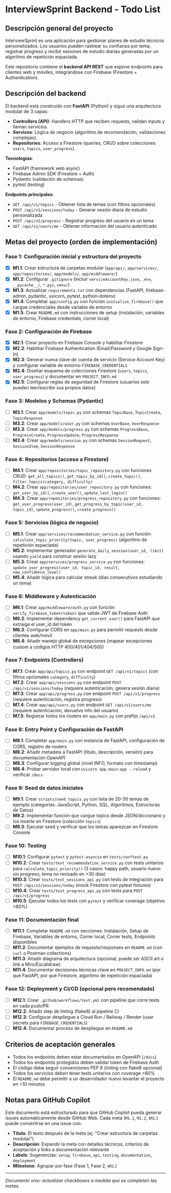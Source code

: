 # InterviewSprint Backend - Todo List

## Descripción general del proyecto

InterviewSprint es una aplicación para gestionar planes de estudio técnicos personalizados. Los usuarios pueden rastrear su confianza por tema, registrar progreso y recibir sesiones de estudio diarias generadas por un algoritmo de repetición espaciada.

Este repositorio contiene el **backend API REST** que expone endpoints para clientes web y móviles, integrándose con Firebase (Firestore + Authentication).

## Descripción del backend

El backend está construido con **FastAPI** (Python) y sigue una arquitectura modular de 3 capas:

- **Controllers (API)**: Handlers HTTP que reciben requests, validan inputs y llaman servicios.
- **Services**: Lógica de negocio (algoritmo de recomendación, validaciones complejas).
- **Repositories**: Acceso a Firestore (queries, CRUD sobre colecciones `users`, `topics`, `user_progress`).

**Tecnologías**:

- FastAPI (framework web async)
- Firebase Admin SDK (Firestore + Auth)
- Pydantic (validación de schemas)
- pytest (testing)

**Endpoints principales**:

- `GET /api/v1/topics` - Obtener lista de temas (con filtros opcionales)
- `POST /api/v1/sessions/today` - Generar sesión diaria de estudio personalizada
- `POST /api/v1/progress` - Registrar progreso del usuario en un tema
- `GET /api/v1/users/me` - Obtener información del usuario autenticado

## Metas del proyecto (orden de implementación)

### Fase 1: Configuración inicial y estructura del proyecto

- [x] **M1.1**: Crear estructura de carpetas modular (`app/api/`, `app/services/`, `app/repositories/`, `app/models/`, `app/middleware/`)
- [x] **M1.2**: Configurar `.gitignore` (incluir `serviceAccountKey.json`, `.env`, `__pycache__/`, `*.pyc`, `venv/`)
- [x] **M1.3**: Actualizar `requirements.txt` con dependencias (FastAPI, firebase-admin, pydantic, uvicorn, pytest, python-dotenv)
- [x] **M1.4**: Completar `app/config.py` con función `initialize_firebase()` que cargue credenciales desde variable de entorno
- [x] **M1.5**: Crear `README.md` con instrucciones de setup (instalación, variables de entorno, Firebase credentials, correr local)

### Fase 2: Configuración de Firebase

- [x] **M2.1**: Crear proyecto en Firebase Console y habilitar Firestore
- [x] **M2.2**: Habilitar Firebase Authentication (Email/Password y Google Sign-In)
- [x] **M2.3**: Generar nueva clave de cuenta de servicio (Service Account Key) y configurar variable de entorno `FIREBASE_CREDENTIALS`
- [x] **M2.4**: Diseñar esquema de colecciones Firestore (`users`, `topics`, `user_progress`) y documentar en `PROJECT_INFO.md`
- [x] **M2.5**: Configurar reglas de seguridad de Firestore (usuarios solo pueden leer/escribir sus propios datos)

### Fase 3: Modelos y Schemas (Pydantic)

- [ ] **M3.1**: Crear `app/models/topic.py` con schemas `TopicBase`, `TopicCreate`, `TopicResponse`
- [ ] **M3.2**: Crear `app/models/user.py` con schemas `UserBase`, `UserResponse`
- [ ] **M3.3**: Crear `app/models/progress.py` con schemas `ProgressBase`, `ProgressCreate`, `ProgressUpdate`, `ProgressResponse`
- [ ] **M3.4**: Crear `app/models/session.py` con schemas `SessionRequest`, `SessionItem`, `SessionResponse`

### Fase 4: Repositorios (acceso a Firestore)

- [ ] **M4.1**: Crear `app/repositories/topic_repository.py` con funciones CRUD: `get_all_topics()`, `get_topic_by_id()`, `create_topic()`, `filter_topics(category, difficulty)`
- [ ] **M4.2**: Crear `app/repositories/user_repository.py` con funciones: `get_user_by_id()`, `create_user()`, `update_last_login()`
- [ ] **M4.3**: Crear `app/repositories/progress_repository.py` con funciones: `get_user_progress(user_id)`, `get_progress_by_topic(user_id, topic_id)`, `update_progress()`, `create_progress()`

### Fase 5: Servicios (lógica de negocio)

- [ ] **M5.1**: Crear `app/services/recommendation_service.py` con función `calculate_topic_priority(topic, user_progress)` (algoritmo de repetición espaciada)
- [ ] **M5.2**: Implementar generador `generate_daily_session(user_id, limit)` usando `yield` para construir sesión lazy
- [ ] **M5.3**: Crear `app/services/progress_service.py` con funciones: `update_user_progress(user_id, topic_id, result, new_confidence_level)`
- [ ] **M5.4**: Añadir lógica para calcular streak (días consecutivos estudiando un tema)

### Fase 6: Middleware y Autenticación

- [ ] **M6.1**: Crear `app/middleware/auth.py` con función `verify_firebase_token(token)` que valide JWT de Firebase Auth
- [ ] **M6.2**: Implementar dependency `get_current_user()` para FastAPI que extraiga el user_id del token
- [ ] **M6.3**: Configurar CORS en `app/main.py` para permitir requests desde clientes web/móvil
- [ ] **M6.4**: Añadir manejo global de excepciones (mapear excepciones custom a códigos HTTP 400/401/404/500)

### Fase 7: Endpoints (Controllers)

- [ ] **M7.1**: Crear `app/api/topics.py` con endpoint `GET /api/v1/topics` (con filtros opcionales `category`, `difficulty`)
- [ ] **M7.2**: Crear `app/api/sessions.py` con endpoint `POST /api/v1/sessions/today` (requiere autenticación, genera sesión diaria)
- [ ] **M7.3**: Crear `app/api/progress.py` con endpoint `POST /api/v1/progress` (requiere autenticación, registra progreso)
- [ ] **M7.4**: Crear `app/api/users.py` con endpoint `GET /api/v1/users/me` (requiere autenticación, devuelve info del usuario)
- [ ] **M7.5**: Registrar todos los routers en `app/main.py` con prefijo `/api/v1`

### Fase 8: Entry Point y Configuración de FastAPI

- [ ] **M8.1**: Completar `app/main.py` con instancia de FastAPI, configuración de CORS, registro de routers
- [ ] **M8.2**: Añadir metadata a FastAPI (título, descripción, versión) para documentación OpenAPI
- [ ] **M8.3**: Configurar logging global (nivel INFO, formato con timestamp)
- [ ] **M8.4**: Probar servidor local con `uvicorn app.main:app --reload` y verificar `/docs`

### Fase 9: Seed de datos iniciales

- [ ] **M9.1**: Crear `scripts/seed_topics.py` con lista de 20-30 temas de ejemplo (categorías: JavaScript, Python, SQL, Algoritmos, Estructuras de Datos)
- [ ] **M9.2**: Implementar función que cargue topics desde JSON/diccionario y los inserte en Firestore (colección `topics`)
- [ ] **M9.3**: Ejecutar seed y verificar que los temas aparezcan en Firestore Console

### Fase 10: Testing

- [ ] **M10.1**: Configurar `pytest` y `pytest-asyncio` en `tests/conftest.py`
- [ ] **M10.2**: Crear `tests/test_recommendation_service.py` con tests unitarios para `calculate_topic_priority()` (3 casos: happy path, usuario nuevo sin progreso, tema no revisado en >30 días)
- [ ] **M10.3**: Crear `tests/test_sessions_api.py` con tests de integración para `POST /api/v1/sessions/today` (mock Firestore con pytest fixtures)
- [ ] **M10.4**: Crear `tests/test_progress_api.py` con tests para `POST /api/v1/progress`
- [ ] **M10.5**: Ejecutar todos los tests con `pytest` y verificar coverage (objetivo: >80%)

### Fase 11: Documentación final

- [ ] **M11.1**: Completar `README.md` con secciones: Instalación, Setup de Firebase, Variables de entorno, Correr local, Correr tests, Endpoints disponibles
- [ ] **M11.2**: Documentar ejemplos de requests/responses en `README.md` (con `curl` o Postman collections)
- [ ] **M11.3**: Añadir diagrama de arquitectura (opcional, puede ser ASCII art o link a Miro/Excalidraw)
- [ ] **M11.4**: Documentar decisiones técnicas clave en `PROJECT_INFO.md` (por qué FastAPI, por qué Firestore, algoritmo de repetición espaciada)

### Fase 12: Deployment y CI/CD (opcional pero recomendado)

- [ ] **M12.1**: Crear `.github/workflows/test.yml` con pipeline que corre tests en cada push/PR
- [ ] **M12.2**: Añadir step de linting (flake8) al pipeline CI
- [ ] **M12.3**: Configurar despliegue a Cloud Run / Railway / Render (usar secrets para `FIREBASE_CREDENTIALS`)
- [ ] **M12.4**: Documentar proceso de despliegue en `README.md`

## Criterios de aceptación generales

- Todos los endpoints deben estar documentados en OpenAPI (`/docs`)
- Todos los endpoints protegidos deben validar token de Firebase Auth
- El código debe seguir convenciones PEP 8 (linting con flake8 opcional)
- Todos los servicios deben tener tests unitarios con coverage >80%
- El `README.md` debe permitir a un desarrollador nuevo levantar el proyecto en <10 minutos

## Notas para GitHub Copilot

Este documento está estructurado para que GitHub Copilot pueda generar issues automáticamente desde GitHub Web. Cada meta (`M1.1`, `M1.2`, etc.) puede convertirse en una issue con:

- **Título**: El texto después de la meta (ej. "Crear estructura de carpetas modular")
- **Descripción**: Expandir la meta con detalles técnicos, criterios de aceptación y links a documentación relevante
- **Labels**: Sugerencias: `setup`, `firebase`, `api`, `testing`, `documentation`, `deployment`
- **Milestone**: Agrupar por fase (Fase 1, Fase 2, etc.)

---

_Documento vivo: actualizar checkboxes a medida que se completen las metas._

